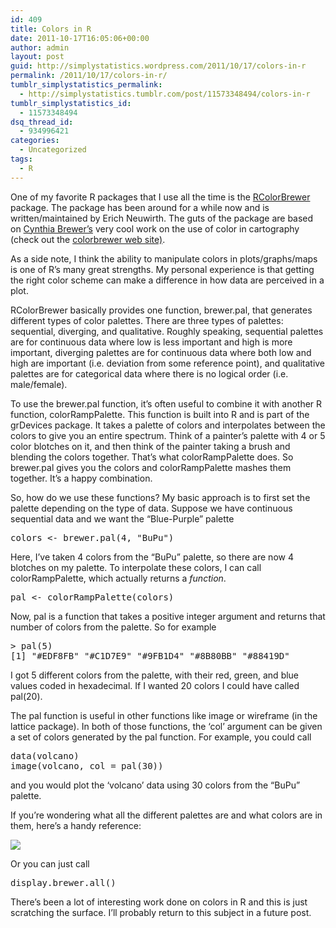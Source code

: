 ```yaml
---
id: 409
title: Colors in R
date: 2011-10-17T16:05:06+00:00
author: admin
layout: post
guid: http://simplystatistics.wordpress.com/2011/10/17/colors-in-r
permalink: /2011/10/17/colors-in-r/
tumblr_simplystatistics_permalink:
  - http://simplystatistics.tumblr.com/post/11573348494/colors-in-r
tumblr_simplystatistics_id:
  - 11573348494
dsq_thread_id:
  - 934996421
categories:
  - Uncategorized
tags:
  - R
---
```

One of my favorite R packages that I use all the time is the <a href="http://cran.r-project.org/package=RColorBrewer" target="_blank">RColorBrewer</a> package. The package has been around for a while now and is written/maintained by Erich Neuwirth. The guts of the package are based on <a href="http://www.personal.psu.edu/cab38/" target="_blank">Cynthia Brewer&#8217;s</a> very cool work on the use of color in cartography (check out the <a href="http://colorbrewer2.org/" target="_blank">colorbrewer web site)</a>.

As a side note, I think the ability to manipulate colors in plots/graphs/maps is one of R&#8217;s many great strengths. My personal experience is that getting the right color scheme can make a difference in how data are perceived in a plot.

<!-- more -->RColorBrewer basically provides one function, brewer.pal, that generates different types of color palettes. There are three types of palettes: sequential, diverging, and qualitative. Roughly speaking, sequential palettes are for continuous data where low is less important and high is more important, diverging palettes are for continuous data where both low and high are important (i.e. deviation from some reference point), and qualitative palettes are for categorical data where there is no logical order (i.e. male/female).

To use the brewer.pal function, it&#8217;s often useful to combine it with another R function, colorRampPalette. This function is built into R and is part of the grDevices package. It takes a palette of colors and interpolates between the colors to give you an entire spectrum. Think of a painter&#8217;s palette with 4 or 5 color blotches on it, and then think of the painter taking a brush and blending the colors together. That&#8217;s what colorRampPalette does. So brewer.pal gives you the colors and colorRampPalette mashes them together. It&#8217;s a happy combination.

So, how do we use these functions? My basic approach is to first set the palette depending on the type of data. Suppose we have continuous sequential data and we want the &#8220;Blue-Purple&#8221; palette

<pre>colors &lt;- brewer.pal(4, "BuPu")
</pre>

Here, I&#8217;ve taken 4 colors from the &#8220;BuPu&#8221; palette, so there are now 4 blotches on my palette. To interpolate these colors, I can call colorRampPalette, which actually returns a _function_.

<pre>pal &lt;- colorRampPalette(colors)
</pre>

Now, pal is a function that takes a positive integer argument and returns that number of colors from the palette. So for example

<pre>&gt; pal(5)
[1] "#EDF8FB" "#C1D7E9" "#9FB1D4" "#8B80BB" "#88419D"
</pre>

I got 5 different colors from the palette, with their red, green, and blue values coded in hexadecimal. If I wanted 20 colors I could have called pal(20).

The pal function is useful in other functions like image or wireframe (in the lattice package). In both of those functions, the &#8216;col&#8217; argument can be given a set of colors generated by the pal function. For example, you could call

<pre>data(volcano)
image(volcano, col = pal(30))
</pre>

and you would plot the &#8216;volcano&#8217; data using 30 colors from the &#8220;BuPu&#8221; palette.

If you&#8217;re wondering what all the different palettes are and what colors are in them, here&#8217;s a handy reference:

![](http://media.tumblr.com/tumblr_lsyvc6tZ9U1r08wvg.jpg)

Or you can just call

<pre>display.brewer.all()</pre>

There&#8217;s been a lot of interesting work done on colors in R and this is just scratching the surface. I&#8217;ll probably return to this subject in a future post.